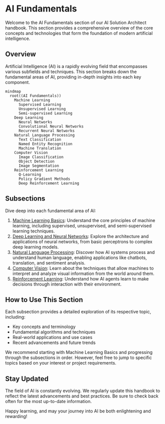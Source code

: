 # AI Fundamentals

Welcome to the AI Fundamentals section of our AI Solution Architect handbook. This section provides a comprehensive overview of the core concepts and technologies that form the foundation of modern artificial intelligence.

## Overview

Artificial Intelligence (AI) is a rapidly evolving field that encompasses various subfields and techniques. This section breaks down the fundamental areas of AI, providing in-depth insights into each key component.

```mermaid
mindmap
  root((AI Fundamentals))
    Machine Learning
      Supervised Learning
      Unsupervised Learning
      Semi-supervised Learning
    Deep Learning
      Neural Networks
      Convolutional Neural Networks
      Recurrent Neural Networks
    Natural Language Processing
      Text Classification
      Named Entity Recognition
      Machine Translation
    Computer Vision
      Image Classification
      Object Detection
      Image Segmentation
    Reinforcement Learning
      Q-Learning
      Policy Gradient Methods
      Deep Reinforcement Learning
```

## Subsections

Dive deep into each fundamental area of AI:

1. [Machine Learning Basics](01-Machine-Learning-Basics.md): Understand the core principles of machine learning, including supervised, unsupervised, and semi-supervised learning techniques.
1. [Deep Learning and Neural Networks](02-Deep-Learning-and-Neural-Networks.md): Explore the architecture and applications of neural networks, from basic perceptrons to complex deep learning models.
1. [Natural Language Processing](03-Natural-Language-Processing.md): Discover how AI systems process and understand human language, enabling applications like chatbots, translation, and sentiment analysis.
1. [Computer Vision](04-Computer-Vision.md): Learn about the techniques that allow machines to interpret and analyze visual information from the world around them.
1. [Reinforcement Learning](05-Reinforcement-Learning.md): Understand how AI agents learn to make decisions through interaction with their environment.

## How to Use This Section

Each subsection provides a detailed exploration of its respective topic, including:

- Key concepts and terminology
- Fundamental algorithms and techniques
- Real-world applications and use cases
- Recent advancements and future trends

We recommend starting with Machine Learning Basics and progressing through the subsections in order. However, feel free to jump to specific topics based on your interest or project requirements.

## Stay Updated

The field of AI is constantly evolving. We regularly update this handbook to reflect the latest advancements and best practices. Be sure to check back often for the most up-to-date information.

Happy learning, and may your journey into AI be both enlightening and rewarding!
